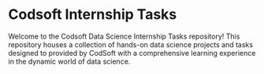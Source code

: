 # Codsoft Internship Tasks
Welcome to the Codsoft Data Science Internship Tasks repository! This repository houses a collection of hands-on data science projects and tasks designed to provided by CodSoft with a comprehensive learning experience in the dynamic world of data science.
